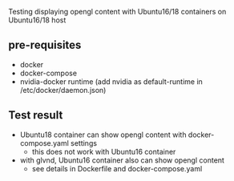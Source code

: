 Testing displaying opengl content with Ubuntu16/18 containers on Ubuntu16/18 host

## pre-requisites

- docker
- docker-compose
- nvidia-docker runtime (add nvidia as default-runtime in /etc/docker/daemon.json)

## Test result

- Ubuntu18 container can show opengl content with docker-compose.yaml settings
  - this does not work with Ubuntu16 container
- with glvnd, Ubuntu16 container also can show opengl content
  - see details in Dockerfile and docker-compose.yaml
